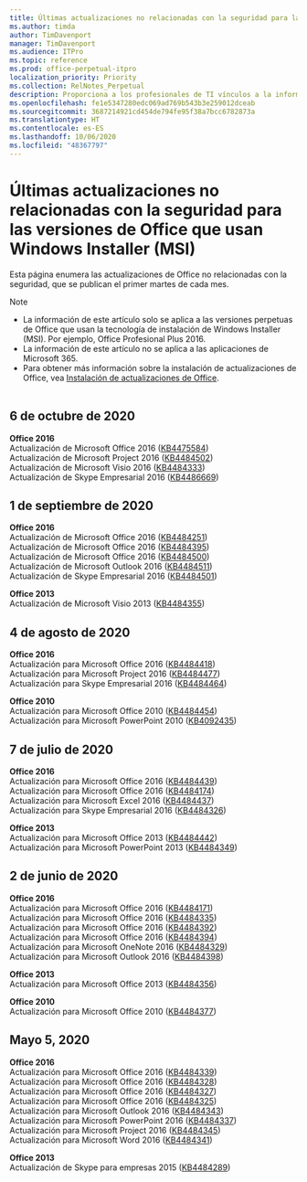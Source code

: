 ```yaml
---
title: Últimas actualizaciones no relacionadas con la seguridad para las versiones de Office que usan Windows Installer (MSI)
ms.author: timda
author: TimDavenport
manager: TimDavenport
ms.audience: ITPro
ms.topic: reference
ms.prod: office-perpetual-itpro
localization_priority: Priority
ms.collection: RelNotes_Perpetual
description: Proporciona a los profesionales de TI vínculos a la información de las últimas actualizaciones no relacionadas con la seguridad de las versiones perpetuas de Office 2016, Office 2013 y Office 2010.
ms.openlocfilehash: fe1e5347280edc069ad769b543b3e259012dceab
ms.sourcegitcommit: 3687214921cd454de794fe95f38a7bcc6782873a
ms.translationtype: HT
ms.contentlocale: es-ES
ms.lasthandoff: 10/06/2020
ms.locfileid: "48367797"
---
```

# <a name="latest-non-security-updates-for-versions-of-office-that-use-windows-installer-msi"></a>Últimas actualizaciones no relacionadas con la seguridad para las versiones de Office que usan Windows Installer (MSI)

Esta página enumera las actualizaciones de Office no relacionadas con la seguridad, que se publican el primer martes de cada mes.

> [!NOTE]
> - La información de este artículo solo se aplica a las versiones perpetuas de Office que usan la tecnología de instalación de Windows Installer (MSI). Por ejemplo, Office Profesional Plus 2016.
> - La información de este artículo no se aplica a las aplicaciones de Microsoft 365.
> - Para obtener más información sobre la instalación de actualizaciones de Office, vea [Instalación de actualizaciones de Office](https://support.office.com/article/2ab296f3-7f03-43a2-8e50-46de917611c5).
<br/><br/>

## <a name="october-6-2020"></a>6 de octubre de 2020
**Office 2016**<br/>
Actualización de Microsoft Office 2016 ([KB4475584](https://support.microsoft.com/help/4475584))<br/>
Actualización de Microsoft Project 2016 ([KB4484502](https://support.microsoft.com/help/4484502))<br/>
Actualización de Microsoft Visio 2016 ([KB4484333](https://support.microsoft.com/help/4484333))<br/>
Actualización de Skype Empresarial 2016 ([KB4486669](https://support.microsoft.com/help/4486669))<br/> 

## <a name="september-1-2020"></a>1 de septiembre de 2020
**Office 2016**<br/>
Actualización de Microsoft Office 2016 ([KB4484251](https://support.microsoft.com/help/4484251))<br/>
Actualización de Microsoft Office 2016 ([KB4484395](https://support.microsoft.com/help/4484395))<br/> Actualización de Microsoft Office 2016 ([KB4484500](https://support.microsoft.com/help/4484500)) <br/>
Actualización de Microsoft Outlook 2016 ([KB4484511](https://support.microsoft.com/help/4484511)) <br/>
Actualización de Skype Empresarial 2016 ([KB4484501](https://support.microsoft.com/help/4484501)) <br/>

**Office 2013**<br/>
Actualización de Microsoft Visio 2013 ([KB4484355](https://support.microsoft.com/help/4484355))<br/>

## <a name="august-4-2020"></a>4 de agosto de 2020

**Office 2016**<br/>
Actualización para Microsoft Office 2016 ([KB4484418](https://support.microsoft.com/help/4484418))<br/> Actualización para Microsoft Project 2016 ([KB4484477](https://support.microsoft.com/help/4484477))<br/>
Actualización para Skype Empresarial 2016 ([KB4484464](https://support.microsoft.com/help/4484464))<br/> 

**Office 2010**<br/>
Actualización para Microsoft Office 2010 ([KB4484454](https://support.microsoft.com/help/4484454))<br/> Actualización para Microsoft PowerPoint 2010 ([KB4092435](https://support.microsoft.com/help/4092435))<br/> 

## <a name="july-7-2020"></a>7 de julio de 2020

**Office 2016**<br/>
Actualización para Microsoft Office 2016 ([KB4484439](https://support.microsoft.com/help/4484439))<br/> Actualización para Microsoft Office 2016 ([KB4484174](https://support.microsoft.com/help/4484174))<br/> Actualización para Microsoft Excel 2016 ([KB4484437](https://support.microsoft.com/help/4484437))<br/>
Actualización para Skype Empresarial 2016 ([KB4484326](https://support.microsoft.com/help/4484326))<br/> 

**Office 2013**<br/>
Actualización para Microsoft Office 2013 ([KB4484442](https://support.microsoft.com/help/4484442))<br/> Actualización para Microsoft PowerPoint 2013 ([KB4484349](https://support.microsoft.com/help/4484349))<br/> 


## <a name="june-2-2020"></a>2 de junio de 2020

**Office 2016**<br/>
Actualización para Microsoft Office 2016 ([KB4484171](https://support.microsoft.com/help/4484171))<br/> Actualización para Microsoft Office 2016 ([KB4484335](https://support.microsoft.com/help/4484335))<br/> Actualización para Microsoft Office 2016 ([KB4484392](https://support.microsoft.com/help/4484392))<br/> Actualización para Microsoft Office 2016 ([KB4484394](https://support.microsoft.com/help/4484394))<br/> Actualización para Microsoft OneNote 2016 ([KB4484329](https://support.microsoft.com/help/4484329))<br/>
Actualización para Microsoft Outlook 2016 ([KB4484398](https://support.microsoft.com/help/4484398))<br/> 

**Office 2013**<br/>
Actualización para Microsoft Office 2013 ([KB4484356](https://support.microsoft.com/help/4484356))<br/> 

**Office 2010**<br/>
Actualización para Microsoft Office 2010 ([KB4484377](https://support.microsoft.com/help/4484377))<br/> 


## <a name="may-5-2020"></a>Mayo 5, 2020

**Office 2016**<br/>
Actualización para Microsoft Office 2016 ([KB4484339](https://support.microsoft.com/help/4484339))<br/> Actualización para Microsoft Office 2016 ([KB4484328](https://support.microsoft.com/help/4484328))<br/> Actualización para Microsoft Office 2016 ([KB4484327](https://support.microsoft.com/help/4484327))<br/> Actualización para Microsoft Office 2016 ([KB4484325](https://support.microsoft.com/help/4484325))<br/> Actualización para Microsoft Outlook 2016 ([KB4484343](https://support.microsoft.com/help/4484343))<br/> Actualización para Microsoft PowerPoint 2016 ([KB4484337](https://support.microsoft.com/help/4484337))<br/> Actualización para Microsoft Project 2016 ([KB4484345](https://support.microsoft.com/help/4484345))<br/> Actualización para Microsoft Word 2016 ([KB4484341](https://support.microsoft.com/help/4484341))<br/> 


**Office 2013**<br/>
Actualización de Skype para empresas 2015 ([KB4484289](https://support.microsoft.com/help/4484289))<br/>

<br/>

 

